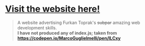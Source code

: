 # <a href="https://FurkanToprak.github.io">Visit the website here!</a>


> A website advertising Furkan Toprak's ~~subpar~~ amazing web development skills. <br>
> **I have not produced any of index.js; taken from https://codepen.io/MarcoGuglielmelli/pen/lLCxy**